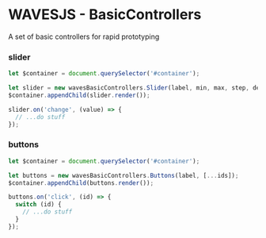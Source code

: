 # WAVESJS - BasicControllers

A set of basic controllers for rapid prototyping

### slider

```js
let $container = document.querySelector('#container');

let slider = new wavesBasicControllers.Slider(label, min, max, step, defaultValue, unit);
$container.appendChild(slider.render());

slider.on('change', (value) => {
  // ...do stuff
});
```

### buttons

```js
let $container = document.querySelector('#container');

let buttons = new wavesBasicControllers.Buttons(label, [...ids]);
$container.appendChild(buttons.render());

buttons.on('click', (id) => {
  switch (id) {
    // ...do stuff
  }
});
